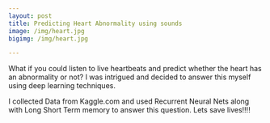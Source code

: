 ```yaml
---
layout: post
title: Predicting Heart Abnormality using sounds
image: /img/heart.jpg
bigimg: /img/heart.jpg

---
```


What if you could listen to live heartbeats and predict whether the heart has an abnormality or not? I was intrigued and decided to answer this myself using deep learning techniques. 

I collected Data from Kaggle.com and used Recurrent Neural Nets along with Long Short Term memory to answer this question. Lets save lives!!!!
